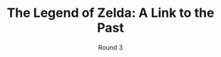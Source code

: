 ---
title: "The Legend of Zelda: A Link to the Past"
slug: link-to-the-past
subtitle: Round 3
imageUrl: /card3.jpg
description: Link's third console venture.
tags: [Adventure, Super Nintendo, Game Boy Advance]
graphic: /gameclub3.jpg
---